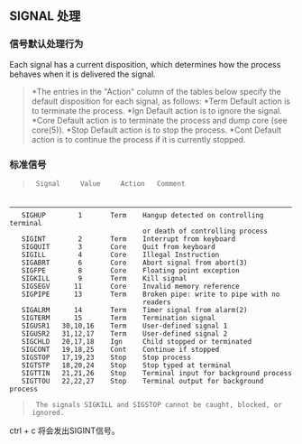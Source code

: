 ## SIGNAL 处理

### 信号默认处理行为

Each signal has a current disposition, which determines how the process behaves when it is delivered the signal.

>*The entries in the "Action" column of the tables below specify the default disposition for each signal, as follows:
>*Term   Default action is to terminate the process.
>*Ign    Default action is to ignore the signal.
>*Core   Default action is to terminate the process and dump core (see core(5)).
>*Stop   Default action is to stop the process.
>*Cont   Default action is to continue the process if it is currently stopped.

### 标准信号

>      Signal     Value     Action   Comment
       ──────────────────────────────────────────────────────────────────────
       SIGHUP        1       Term    Hangup detected on controlling terminal
                                     or death of controlling process
       SIGINT        2       Term    Interrupt from keyboard
       SIGQUIT       3       Core    Quit from keyboard
       SIGILL        4       Core    Illegal Instruction
       SIGABRT       6       Core    Abort signal from abort(3)
       SIGFPE        8       Core    Floating point exception
       SIGKILL       9       Term    Kill signal
       SIGSEGV      11       Core    Invalid memory reference
       SIGPIPE      13       Term    Broken pipe: write to pipe with no
                                     readers
       SIGALRM      14       Term    Timer signal from alarm(2)
       SIGTERM      15       Term    Termination signal
       SIGUSR1   30,10,16    Term    User-defined signal 1
       SIGUSR2   31,12,17    Term    User-defined signal 2
       SIGCHLD   20,17,18    Ign     Child stopped or terminated
       SIGCONT   19,18,25    Cont    Continue if stopped
       SIGSTOP   17,19,23    Stop    Stop process
       SIGTSTP   18,20,24    Stop    Stop typed at terminal
       SIGTTIN   21,21,26    Stop    Terminal input for background process
       SIGTTOU   22,22,27    Stop    Terminal output for background process

>      The signals SIGKILL and SIGSTOP cannot be caught, blocked, or ignored.

ctrl + c 将会发出SIGINT信号。

